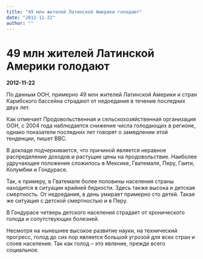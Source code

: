 ```yaml
---
title: "49 млн жителей Латинской Америки голодают"
date: "2012-11-22"
author: ""
---
```


# 49 млн жителей Латинской Америки голодают

**2012-11-22** 

По данным ООН, примерно 49 млн жителей Латинской Америки и стран Карибского бассейна страдают от недоедания в течение последних двух лет.

Как отмечает Продовольственная и сельскохозяйственная организация ООН, с 2004 года наблюдается снижение числа голодающих в регионе, однако показатели последних лет говорят о замедлении этой тенденции, пишет ВВС.

В докладе подчеркивается, что причиной является неравное распределение доходов и растущие цены на продовольствие. Наиболее удручающее положение сложилось в Мексике, Гватемале, Перу, Гаити, Колумбии и Гондурасе.

Так, к примеру, в Гватемале более половины населения страны находится в ситуации крайней бедности. Здесь также высока и детская смертность. От недоедания, в день умирает примерно сто детей. Такая же ситуация с детской смертностью и в Перу.

В Гондурасе четверь детского населения страдает от хронического голода и сопутствующих болезней.

Несмотря на нынешнее высокое развитие науки, на технический прогресс, голод до сих пор является большой угрозой для всех стран и слоев населения. Так как голод – это явление, прежде всего социальное.